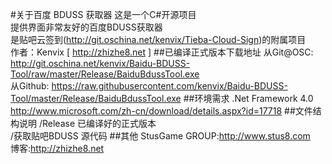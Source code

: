 #关于百度 BDUSS 获取器
这是一个C#开源项目      
提供界面非常友好的百度BDUSS获取器      
是贴吧云签到(http://git.oschina.net/kenvix/Tieba-Cloud-Sign)的附属项目   
作者：Kenvix [ http://zhizhe8.net ]
##已编译正式版本下载地址
从Git@OSC: http://git.oschina.net/kenvix/Baidu-BDUSS-Tool/raw/master/Release/BaiduBdussTool.exe     
从Github: https://raw.githubusercontent.com/kenvix/Baidu-BDUSS-Tool/master/Release/BaiduBdussTool.exe
##环境需求
.Net Framework 4.0     
http://www.microsoft.com/zh-cn/download/details.aspx?id=17718
##文件结构说明
/Release 已编译好的正式版本      
/获取贴吧BDUSS 源代码
##其他
StusGame GROUP:http://www.stus8.com      
博客:http://zhizhe8.net